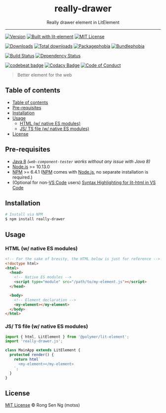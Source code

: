 <div align="center" style="text-align: center;">
  <h1 style="border-bottom: none;">really-drawer</h1>

  <p>Really drawer element in LitElement</p>
</div>

<hr />

[![Version][version-badge]][version-url]
[![Built with lit-element][built-with-lit-element-badge]][built-with-lit-element-url]
[![MIT License][mit-license-badge]][mit-license-url]

[![Downloads][downloads-badge]][downloads-url]
[![Total downloads][total-downloads-badge]][downloads-url]
[![Packagephobia][packagephobia-badge]][packagephobia-url]
[![Bundlephobia][bundlephobia-badge]][bundlephobia-url]

[![Build Status][travis-badge]][travis-url]
[![Dependency Status][daviddm-badge]][daviddm-url]
<!-- [![codecov][codecov-badge]][codecov-url] -->
<!-- [![Coverage Status][coveralls-badge]][coveralls-url] -->

[![codebeat badge][codebeat-badge]][codebeat-url]
[![Codacy Badge][codacy-badge]][codacy-url]
[![Code of Conduct][coc-badge]][coc-url]

> Better element for the web

## Table of contents

- [Table of contents](#table-of-contents)
- [Pre-requisites](#pre-requisites)
- [Installation](#installation)
- [Usage](#usage)
  - [HTML (w/ native ES modules)](#html-w-native-es-modules)
  - [JS/ TS file (w/ native ES modules)](#js-ts-file-w-native-es-modules)
- [License](#license)

## Pre-requisites

- [Java 8][java-url] _(`web-component-tester` works without any issue with Java 8)_
- [Node.js][nodejs-url] >= 10.13.0
- [NPM][npm-url] >= 6.4.1 ([NPM][npm-url] comes with [Node.js][nodejs-url], no separate installation is required.)
- (Optional for non-[VS Code][vscode-url] users) [Syntax Highlighting for lit-html in VS Code][vscode-lit-html-url]

## Installation

```sh
# Install via NPM
$ npm install really-drawer
```

## Usage

### HTML (w/ native ES modules)

```html
<!-- For the sake of brevity, the HTML below is just for reference -->
<!doctype html>
<html>
  <head>
    <!-- Native ES modules -->
    <script type="module" src="/path/to/my-element.js"></script>
  </head>

  <body>
    <!-- Element declaration -->
    <my-element></my-element>
  </body>
</html>
```

### JS/ TS file (w/ native ES modules)

```ts
import { html, LitElement } from '@polymer/lit-element';
import 'really-drawer.js';

class MainApp extends LitElement {
  protected render() {
    return html`
      <my-element></my-element>
    `;
  }
}
```

## License

[MIT License](https://motss.mit-license.org/) © Rong Sen Ng (motss)

<!-- References -->
[typescript-url]: https://github.com/Microsoft/TypeScript
[java-url]: https://www.java.com/en/download
[nodejs-url]: https://nodejs.org
[npm-url]: https://www.npmjs.com
[node-releases-url]: https://nodejs.org/en/download/releases
[vscode-url]: https://code.visualstudio.com
[vscode-lit-html-url]: https://github.com/mjbvz/vscode-lit-html

<!-- MDN -->
[array-mdn-url]: https://developer.mozilla.org/en-US/docs/Web/JavaScript/Reference/Global_Objects/Array
[boolean-mdn-url]: https://developer.mozilla.org/en-US/docs/Web/JavaScript/Reference/Global_Objects/Boolean
[function-mdn-url]: https://developer.mozilla.org/en-US/docs/Web/JavaScript/Reference/Global_Objects/Function
[map-mdn-url]: https://developer.mozilla.org/en-US/docs/Web/JavaScript/Reference/Global_Objects/Map
[number-mdn-url]: https://developer.mozilla.org/en-US/docs/Web/JavaScript/Reference/Global_Objects/Number
[object-mdn-url]: https://developer.mozilla.org/en-US/docs/Web/JavaScript/Reference/Global_Objects/Object
[promise-mdn-url]: https://developer.mozilla.org/en-US/docs/Web/JavaScript/Reference/Global_Objects/Promise
[regexp-mdn-url]: https://developer.mozilla.org/en-US/docs/Web/JavaScript/Reference/Global_Objects/RegExp
[set-mdn-url]: https://developer.mozilla.org/en-US/docs/Web/JavaScript/Reference/Global_Objects/Set
[string-mdn-url]: https://developer.mozilla.org/en-US/docs/Web/JavaScript/Reference/Global_Objects/String

<!-- Badges -->
[version-badge]: https://flat.badgen.net/npm/v/really-drawer
[built-with-lit-element-badge]: https://flat.badgen.net/badge/built%20with%20lit-element/v0.6.2/orange?icon=npm
[mit-license-badge]: https://flat.badgen.net/npm/license/really-drawer

[downloads-badge]: https://flat.badgen.net/npm/dm/really-drawer
[total-downloads-badge]: https://flat.badgen.net/npm/dt/really-drawer?label=total%20downloads
[packagephobia-badge]: https://flat.badgen.net/packagephobia/install/really-drawer
[bundlephobia-badge]: https://flat.badgen.net/bundlephobia/minzip/really-drawer

[travis-badge]: https://flat.badgen.net/travis/motss/really-drawer
<!-- [circleci-badge]: https://flat.badgen.net/circleci/github/motss/really-drawer -->
[daviddm-badge]: https://flat.badgen.net/david/dep/motss/really-drawer
<!-- [codecov-badge]: https://flat.badgen.net/codecov/c/github/motss/really-drawer?label=codecov -->
<!-- [coveralls-badge]: https://flat.badgen.net/coveralls/c/github/motss/really-drawer?label=coveralls -->

[codebeat-badge]: https://codebeat.co/badges/123
[codacy-badge]: https://api.codacy.com/project/badge/Grade/123
[coc-badge]: https://flat.badgen.net/badge/code%20of/conduct/pink

<!-- Links -->
[version-url]: https://www.npmjs.com/package/really-drawer
[built-with-lit-element-url]: https://github.com/Polymer/lit-element
[mit-license-url]: https://github.com/motss/really-drawer/blob/master/LICENSE

[downloads-url]: https://www.npmtrends.com/really-drawer
[packagephobia-url]: https://packagephobia.now.sh/result?p=really-drawer
[bundlephobia-url]: https://bundlephobia.com/result?p=really-drawer

[travis-url]: https://travis-ci.org/motss/really-drawer
<!-- [circleci-url]: https://circleci.com/gh/motss/really-drawer/tree/master -->
[daviddm-url]: https://david-dm.org/motss/really-drawer
<!-- [codecov-url]: https://codecov.io/gh/motss/really-drawer -->
<!-- [coveralls-url]: https://coveralls.io/github/motss/really-drawer?branch=master -->

[codebeat-url]: https://codebeat.co/projects/github-com-motss-really-drawer-master
[codacy-url]: https://www.codacy.com/app/motss/really-drawer?utm_source=github.com&amp;utm_medium=referral&amp;utm_content=motss/really-drawer&amp;utm_campaign=Badge_Grade
[coc-url]: https://github.com/motss/really-drawer/blob/master/CODE_OF_CONDUCT.md
